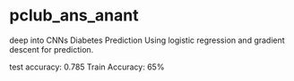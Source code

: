 # pclub_ans_anant
deep into CNNs 
Diabetes Prediction Using logistic regression and gradient descent for prediction.

test accuracy: 0.785
Train Accuracy: 65%
